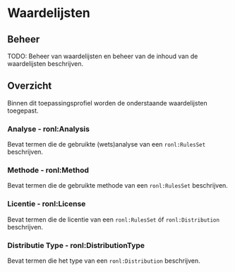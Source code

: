 # Waardelijsten

## Beheer

TODO: Beheer van waardelijsten en beheer van de inhoud van de waardelijsten beschrijven.

## Overzicht

Binnen dit toepassingsprofiel worden de onderstaande waardelijsten toegepast.

### Analyse - ronl:Analysis

Bevat termen die de gebruikte (wets)analyse van een `ronl:RulesSet` beschrijven.

### Methode - ronl:Method

Bevat termen die de gebruikte methode van een `ronl:RulesSet` beschrijven.

### Licentie - ronl:License

Bevat termen die de licentie van een `ronl:RulesSet` óf `ronl:Distribution` beschrijven.

### Distributie Type - ronl:DistributionType

Bevat termen die het type van een `ronl:Distribution` beschrijven.
